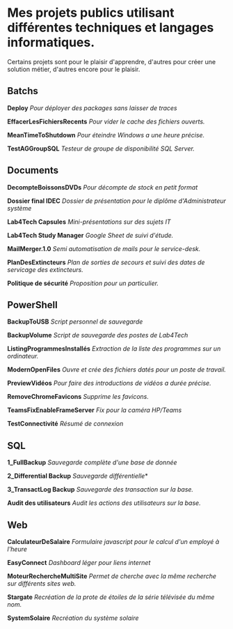 # Mes projets publics utilisant différentes techniques et langages informatiques.
Certains projets sont pour le plaisir d'apprendre, d'autres pour créer une solution métier, d'autres encore pour le plaisir.

## Batchs

**Deploy**
*Pour déployer des packages sans laisser de traces*

**EffacerLesFichiersRecents**
*Pour vider le cache des fichiers ouverts.*

**MeanTimeToShutdown**
*Pour éteindre Windows a une heure précise.*

**TestAGGroupSQL**
*Testeur de groupe de disponibilité SQL Server.*

## Documents

**DecompteBoissonsDVDs**
*Pour décompte de stock en petit format*

**Dossier final IDEC**
*Dossier de présentation pour le diplôme d'Administrateur système*

**Lab4Tech Capsules**
*Mini-présentations sur des sujets IT*

**Lab4Tech Study Manager**
*Google Sheet de suivi d'étude.*

**MailMerger.1.0**
*Semi automatisation de mails pour le service-desk.*

**PlanDesExtincteurs**
*Plan de sorties de secours et suivi des dates de servicage des extincteurs.*

**Politique de sécurité**
*Proposition pour un particulier.*

## PowerShell

**BackupToUSB**
*Script personnel de sauvegarde*

**BackupVolume**
*Script de sauvegarde des postes de Lab4Tech*

**ListingProgrammesInstallés**
*Extraction de la liste des programmes sur un ordinateur.*

**ModernOpenFiles**
*Ouvre et crée des fichiers datés pour un poste de travail.*

**PreviewVidéos**
*Pour faire des introductions de vidéos a durée précise.*

**RemoveChromeFavicons**
*Supprime les favicons.*

**TeamsFixEnableFrameServer**
*Fix pour la caméra HP/Teams*

**TestConnectivité**
*Résumé de connexion*

## SQL

**1_FullBackup**
*Sauvegarde complète d'une base de donnée*

**2_Differential Backup**
*Sauvegarde différentielle**

**3_TransactLog Backup**
*Sauvegarde des transaction sur la base.*

**Audit des utilisateurs**
*Audit les actions des utilisateurs sur la base.*

## Web

**CalculateurDeSalaire**
*Formulaire javascript pour le calcul d'un employé à l'heure*

**EasyConnect**
*Dashboard léger pour liens internet*

**MoteurRechercheMultiSite**
*Permet de cherche avec la même recherche sur différents sites web.*

**Stargate**
*Recréation de la prote de étoiles de la série télévisée du même nom.*

**SystemSolaire**
*Recréation du système solaire*
